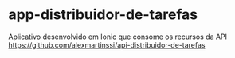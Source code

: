 # app-distribuidor-de-tarefas
Aplicativo desenvolvido em Ionic que consome os recursos da API https://github.com/alexmartinssi/api-distribuidor-de-tarefas
